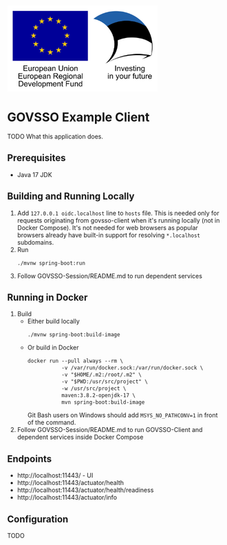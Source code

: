 <img src="src/main/resources/static/assets/eu_regional_development_fund_horizontal.jpg" width="350" height="200" alt="European Union European Regional Development Fund"/>

# GOVSSO Example Client

TODO What this application does.

## Prerequisites

* Java 17 JDK

## Building and Running Locally

1. Add `127.0.0.1 oidc.localhost` line to `hosts` file. This is needed only for requests originating from govsso-client
   when it's running locally (not in Docker Compose). It's not needed for web browsers as popular browsers already have
   built-in support for resolving `*.localhost` subdomains.
2. Run
   ```shell 
   ./mvnw spring-boot:run
   ```
3. Follow GOVSSO-Session/README.md to run dependent services

## Running in Docker

1. Build
    * Either build locally
      ```shell
      ./mvnw spring-boot:build-image
      ```
    * Or build in Docker
      ```shell
      docker run --pull always --rm \
                 -v /var/run/docker.sock:/var/run/docker.sock \
                 -v "$HOME/.m2:/root/.m2" \
                 -v "$PWD:/usr/src/project" \
                 -w /usr/src/project \
                 maven:3.8.2-openjdk-17 \
                 mvn spring-boot:build-image
      ```
      Git Bash users on Windows should add `MSYS_NO_PATHCONV=1` in front of the command.
2. Follow GOVSSO-Session/README.md to run GOVSSO-Client and dependent services inside Docker Compose

## Endpoints

* http://localhost:11443/ - UI
* http://localhost:11443/actuator/health
* http://localhost:11443/actuator/health/readiness
* http://localhost:11443/actuator/info

## Configuration

TODO
